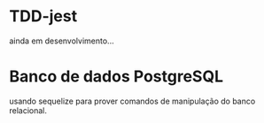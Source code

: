# TDD-jest

ainda em desenvolvimento...
# Banco de dados PostgreSQL

usando sequelize para prover comandos
de manipulação do banco relacional.

